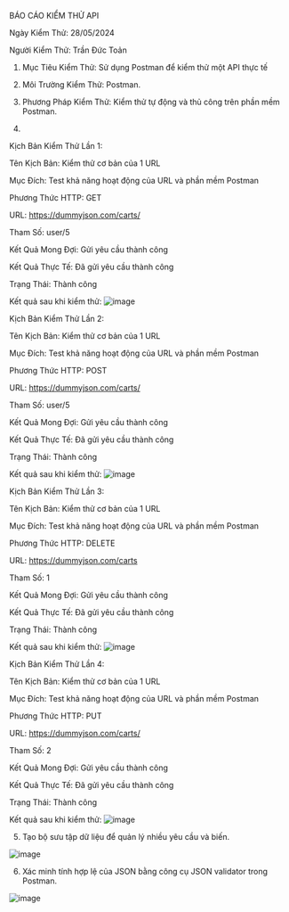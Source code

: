 BÁO CÁO KIỂM THỬ API

Ngày Kiểm Thử: 28/05/2024

Người Kiểm Thử: Trần Đức Toản

1. Mục Tiêu Kiểm Thử: Sử dụng Postman để kiểm thử một API thực tế

2. Môi Trường Kiểm Thử: Postman.

3. Phương Pháp Kiểm Thử: Kiểm thử tự động và thủ công trên phần mềm Postman.

4.
  Kịch Bản Kiểm Thử Lần 1:
  
  Tên Kịch Bản: Kiểm thử cơ bản của 1 URL
  
  Mục Đích: Test khả năng hoạt động của URL và phần mềm Postman
  
  Phương Thức HTTP: GET
  
  URL: https://dummyjson.com/carts/
  
  Tham Số: user/5
  
  Kết Quả Mong Đợi: Gửi yêu cầu thành công
  
  Kết Quả Thực Tế: Đã gửi yêu cầu thành công
  
  Trạng Thái: Thành công
  
  Kết quả sau khi kiểm thử:
  ![image](https://github.com/HIDR00/bt_test/assets/115889838/4dd5fc67-95aa-41fd-9467-61a4ceb1e080)
  
  Kịch Bản Kiểm Thử Lần 2:
  
  Tên Kịch Bản: Kiểm thử cơ bản của 1 URL
  
  Mục Đích: Test khả năng hoạt động của URL và phần mềm Postman
  
  Phương Thức HTTP: POST
  
  URL: https://dummyjson.com/carts/
  
  Tham Số: user/5
  
  Kết Quả Mong Đợi: Gửi yêu cầu thành công
  
  Kết Quả Thực Tế: Đã gửi yêu cầu thành công
  
  Trạng Thái: Thành công
  
  Kết quả sau khi kiểm thử:
  ![image](https://github.com/HIDR00/bt_test/assets/115889838/9f519fc4-204c-4521-8526-9cecbb7bad6e)
  
  Kịch Bản Kiểm Thử Lần 3:
  
  Tên Kịch Bản: Kiểm thử cơ bản của 1 URL
  
  Mục Đích: Test khả năng hoạt động của URL và phần mềm Postman
  
  Phương Thức HTTP: DELETE
  
  URL: https://dummyjson.com/carts
  
  Tham Số: 1
  
  Kết Quả Mong Đợi: Gửi yêu cầu thành công
  
  Kết Quả Thực Tế: Đã gửi yêu cầu thành công
  
  Trạng Thái: Thành công
  
  Kết quả sau khi kiểm thử:
  ![image](https://github.com/HIDR00/bt_test/assets/115889838/1aa92ded-1bf8-43ab-aaaa-853b4677736e)
  
  Kịch Bản Kiểm Thử Lần 4:
  
  Tên Kịch Bản: Kiểm thử cơ bản của 1 URL
  
  Mục Đích: Test khả năng hoạt động của URL và phần mềm Postman
  
  Phương Thức HTTP: PUT
  
  URL: https://dummyjson.com/carts/
  
  Tham Số: 2
  
  Kết Quả Mong Đợi: Gửi yêu cầu thành công
  
  Kết Quả Thực Tế: Đã gửi yêu cầu thành công
  
  Trạng Thái: Thành công
  
  Kết quả sau khi kiểm thử:
  ![image](https://github.com/HIDR00/bt_test/assets/115889838/90395e9a-272b-4466-b128-037ee1613ad1)
  
5. Tạo bộ sưu tập dữ liệu để quản lý nhiều yêu cầu và biến.

![image](https://github.com/HIDR00/bt_test/assets/115889838/7768f35a-5b56-4ee5-83df-52d5e6a553d7)

6. Xác minh tính hợp lệ của JSON bằng công cụ JSON validator trong Postman.

![image](https://github.com/HIDR00/bt_test/assets/115889838/da93ac03-414e-483b-b71f-72f401417510)







